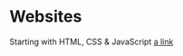 # Websites
Starting with HTML, CSS &amp; JavaScript
[a link](https://www.codecademy.com/Rif7/codebits/DeTGJZ)

